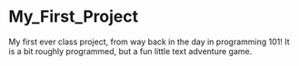 # My_First_Project
My first ever class project, from way back in the day in programming 101! It is a bit roughly programmed, but a fun little text adventure game.
